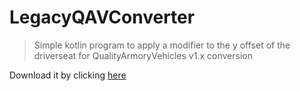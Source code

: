 # LegacyQAVConverter
> Simple kotlin program to apply a modifier to the y offset of the driverseat for QualityArmoryVehicles v1.x conversion

Download it by clicking [here](https://ci.lorenzo0111.me/job/LegacyQAVConverter/lastSuccessfulBuild/artifact/build/libs/LegacyQAVConverter.jar)
